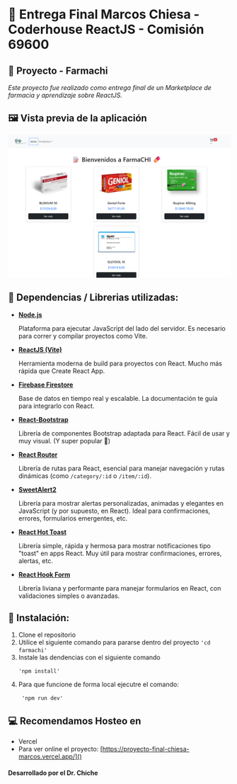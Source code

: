 # 🛒 Entrega Final Marcos Chiesa - Coderhouse ReactJS - Comisión 69600

## 💊 Proyecto - Farmachi

*Este proyecto fue realizado como entrega final de un Marketplace de farmacia y aprendizaje sobre ReactJS.*

## 🖼️ Vista previa de la aplicación

![Captura de FarmaCHI](farmachi/public/CapturaAppFarmachi.png "Captura de la app")

## 📲 Dependencias / Librerias utilizadas:

* **[Node.js](https://nodejs.org/)**

  Plataforma para ejecutar JavaScript del lado del servidor. Es necesario para correr y compilar proyectos como Vite.
* **[ReactJS (Vite)]()**

  Herramienta moderna de build para proyectos con React. Mucho más rápida que Create React App.
* **[Firebase Firestore]()**

  Base de datos en tiempo real y escalable. La documentación te guía para integrarlo con React.
* **[React-Bootstrap]()**

  Librería de componentes Bootstrap adaptada para React. Fácil de usar y muy visual. (Y super popular 🤣)
* **[React Router]()**

  Librería de rutas para React, esencial para manejar navegación y rutas dinámicas (como `/category/:id` o `/item/:id`).
* **[SweetAlert2]()**

  Librería para mostrar alertas personalizadas, animadas y elegantes en JavaScript (y por supuesto, en React). Ideal para confirmaciones, errores, formularios emergentes, etc.
* **[React Hot Toast](https://react-hot-toast.com/)**

  Librería simple, rápida y hermosa para mostrar notificaciones tipo "toast" en apps React. Muy útil para mostrar confirmaciones, errores, alertas, etc.
* **[React Hook Form](https://react-hook-form.com/)**

  Librería liviana y performante para manejar formularios en React, con validaciones simples o avanzadas.

## 📝 Instalación:

1. Clone el repositorio
2. Utilice el siguiente comando para pararse dentro del proyecto `'cd farmachi'`
3. Instale las dendencias con el siguiente comando
   ```
   'npm install'
   ```
4. Para que funcione de forma local ejecutre el comando:
   ```
    'npm run dev'
   ```

## 💻 Recomendamos Hosteo en

* Vercel
* Para ver online el proyecto: [https://proyecto-final-chiesa-marcos.vercel.app/]()

#### Desarrollado por el Dr. Chiche
